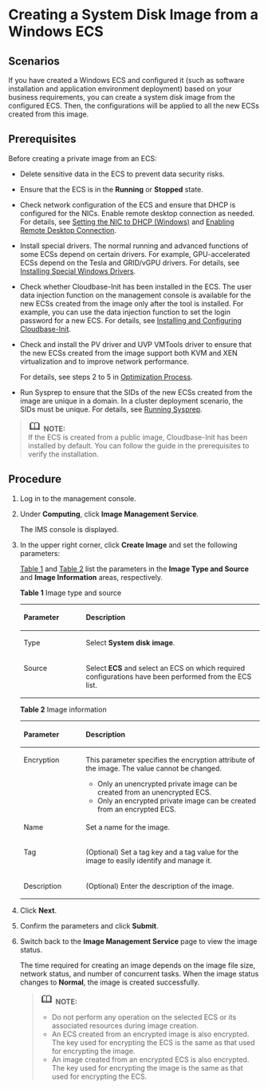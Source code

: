 # Creating a System Disk Image from a Windows ECS<a name="EN-US_TOPIC_0030713149"></a>

## Scenarios<a name="section1787117288167"></a>

If you have created a Windows ECS and configured it \(such as software installation and application environment deployment\) based on your business requirements, you can create a system disk image from the configured ECS. Then, the configurations will be applied to all the new ECSs created from this image.

## Prerequisites<a name="section943045519380"></a>

Before creating a private image from an ECS:

-   Delete sensitive data in the ECS to prevent data security risks.
-   Ensure that the ECS is in the  **Running**  or  **Stopped**  state.
-   Check network configuration of the ECS and ensure that DHCP is configured for the NICs. Enable remote desktop connection as needed. For details, see  [Setting the NIC to DHCP \(Windows\)](setting-the-nic-to-dhcp-(windows).md)  and  [Enabling Remote Desktop Connection](enabling-remote-desktop-connection.md).
-   Install special drivers. The normal running and advanced functions of some ECSs depend on certain drivers. For example, GPU-accelerated ECSs depend on the Tesla and GRID/vGPU drivers. For details, see  [Installing Special Windows Drivers](installing-special-windows-drivers.md).
-   Check whether Cloudbase-Init has been installed in the ECS. The user data injection function on the management console is available for the new ECSs created from the image only after the tool is installed. For example, you can use the data injection function to set the login password for a new ECS. For details, see  [Installing and Configuring Cloudbase-Init](installing-and-configuring-cloudbase-init.md).
-   Check and install the PV driver and UVP VMTools driver to ensure that the new ECSs created from the image support both KVM and XEN virtualization and to improve network performance.

    For details, see steps 2 to 5 in  [Optimization Process](optimization-process-(windows).md).

-   Run Sysprep to ensure that the SIDs of the new ECSs created from the image are unique in a domain. In a cluster deployment scenario, the SIDs must be unique. For details, see  [Running Sysprep](running-sysprep.md).

>![](public_sys-resources/icon-note.gif) **NOTE:**   
>If the ECS is created from a public image, Cloudbase-Init has been installed by default. You can follow the guide in the prerequisites to verify the installation.  

## Procedure<a name="section146023151537"></a>

1.  Log in to the management console.
2.  Under  **Computing**, click  **Image Management Service**.

    The IMS console is displayed.

3.  In the upper right corner, click  **Create Image**  and set the following parameters:

    [Table 1](#table050019474117)  and  [Table 2](#table6978715749)  list the parameters in the  **Image Type and Source**  and  **Image Information**  areas, respectively.

    **Table  1**  Image type and source

    <a name="table050019474117"></a>
    <table><thead align="left"><tr id="row1350164712110"><th class="cellrowborder" valign="top" width="25.96%" id="mcps1.2.3.1.1"><p id="p12501447314"><a name="p12501447314"></a><a name="p12501447314"></a>Parameter</p>
    </th>
    <th class="cellrowborder" valign="top" width="74.03999999999999%" id="mcps1.2.3.1.2"><p id="p1350114720117"><a name="p1350114720117"></a><a name="p1350114720117"></a>Description</p>
    </th>
    </tr>
    </thead>
    <tbody><tr id="row350214713113"><td class="cellrowborder" valign="top" width="25.96%" headers="mcps1.2.3.1.1 "><p id="p650294716116"><a name="p650294716116"></a><a name="p650294716116"></a>Type</p>
    </td>
    <td class="cellrowborder" valign="top" width="74.03999999999999%" headers="mcps1.2.3.1.2 "><p id="p75021947615"><a name="p75021947615"></a><a name="p75021947615"></a>Select <strong id="b9800161192315"><a name="b9800161192315"></a><a name="b9800161192315"></a>System disk image</strong>.</p>
    </td>
    </tr>
    <tr id="row1650284720113"><td class="cellrowborder" valign="top" width="25.96%" headers="mcps1.2.3.1.1 "><p id="p125022471113"><a name="p125022471113"></a><a name="p125022471113"></a>Source</p>
    </td>
    <td class="cellrowborder" valign="top" width="74.03999999999999%" headers="mcps1.2.3.1.2 "><p id="p850214712118"><a name="p850214712118"></a><a name="p850214712118"></a>Select <strong id="b1429910143237"><a name="b1429910143237"></a><a name="b1429910143237"></a>ECS</strong> and select an ECS on which required configurations have been performed from the ECS list.</p>
    </td>
    </tr>
    </tbody>
    </table>

    **Table  2**  Image information

    <a name="table6978715749"></a>
    <table><thead align="left"><tr id="row1597918159415"><th class="cellrowborder" valign="top" width="25.91%" id="mcps1.2.3.1.1"><p id="p597916152418"><a name="p597916152418"></a><a name="p597916152418"></a>Parameter</p>
    </th>
    <th class="cellrowborder" valign="top" width="74.09%" id="mcps1.2.3.1.2"><p id="p99796151642"><a name="p99796151642"></a><a name="p99796151642"></a>Description</p>
    </th>
    </tr>
    </thead>
    <tbody><tr id="row190153318123"><td class="cellrowborder" valign="top" width="25.91%" headers="mcps1.2.3.1.1 "><p id="p156591952159"><a name="p156591952159"></a><a name="p156591952159"></a>Encryption</p>
    </td>
    <td class="cellrowborder" valign="top" width="74.09%" headers="mcps1.2.3.1.2 "><p id="p96591652653"><a name="p96591652653"></a><a name="p96591652653"></a>This parameter specifies the encryption attribute of the image. The value cannot be changed.</p>
    <a name="ul94161232191418"></a><a name="ul94161232191418"></a><ul id="ul94161232191418"><li>Only an unencrypted private image can be created from an unencrypted <span id="text9398194114266"><a name="text9398194114266"></a><a name="text9398194114266"></a>ECS</span><span id="text1839914412264"><a name="text1839914412264"></a><a name="text1839914412264"></a></span>.</li><li>Only an encrypted private image can be created from an encrypted <span id="text1730719615276"><a name="text1730719615276"></a><a name="text1730719615276"></a>ECS</span><span id="text43081663272"><a name="text43081663272"></a><a name="text43081663272"></a></span>.</li></ul>
    </td>
    </tr>
    <tr id="row36593522511"><td class="cellrowborder" valign="top" width="25.91%" headers="mcps1.2.3.1.1 "><p id="p19659452051"><a name="p19659452051"></a><a name="p19659452051"></a>Name</p>
    </td>
    <td class="cellrowborder" valign="top" width="74.09%" headers="mcps1.2.3.1.2 "><p id="p126597521359"><a name="p126597521359"></a><a name="p126597521359"></a>Set a name for the image.</p>
    </td>
    </tr>
    <tr id="row142057141619"><td class="cellrowborder" valign="top" width="25.91%" headers="mcps1.2.3.1.1 "><p id="p1420612141267"><a name="p1420612141267"></a><a name="p1420612141267"></a>Tag</p>
    </td>
    <td class="cellrowborder" valign="top" width="74.09%" headers="mcps1.2.3.1.2 "><p id="p820611415612"><a name="p820611415612"></a><a name="p820611415612"></a>(Optional) Set a tag key and a tag value for the image to easily identify and manage it.</p>
    </td>
    </tr>
    <tr id="row720613141962"><td class="cellrowborder" valign="top" width="25.91%" headers="mcps1.2.3.1.1 "><p id="p7206111416617"><a name="p7206111416617"></a><a name="p7206111416617"></a>Description</p>
    </td>
    <td class="cellrowborder" valign="top" width="74.09%" headers="mcps1.2.3.1.2 "><p id="p420631410613"><a name="p420631410613"></a><a name="p420631410613"></a>(Optional) Enter the description of the image.</p>
    </td>
    </tr>
    </tbody>
    </table>

4.  Click  **Next**.
5.  Confirm the parameters and click  **Submit**.
6.  Switch back to the  **Image Management Service**  page to view the image status. 

    The time required for creating an image depends on the image file size, network status, and number of concurrent tasks. When the image status changes to  **Normal**, the image is created successfully.

    >![](public_sys-resources/icon-note.gif) **NOTE:**   
    >-   Do not perform any operation on the selected ECS or its associated resources during image creation.  
    >-   An ECS created from an encrypted image is also encrypted. The key used for encrypting the ECS is the same as that used for encrypting the image.  
    >-   An image created from an encrypted ECS is also encrypted. The key used for encrypting the image is the same as that used for encrypting the ECS.  



